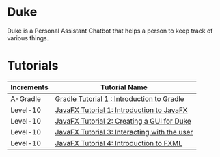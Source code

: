 # Duke

Duke is a Personal Assistant Chatbot that helps a person to keep track of various things.

# Tutorials 

Increments | Tutorial Name
---|---
A-Gradle | [Gradle Tutorial 1 : Introduction to Gradle](tutorials/gradle-tutorial-1-introduction-to-gradle.md)
Level-10 | [JavaFX Tutorial 1: Introduction to JavaFX](tutorials/ui-tutorial-1-introduction-to-javafx.md)
Level-10 | [JavaFX Tutorial 2: Creating a GUI for Duke](tutorials/ui-tutorial-2-creating-a-gui-for-duke.md) 
Level-10 | [JavaFX Tutorial 3: Interacting with the user](tutorials/ui-tutorial-3-interacting-with-the-user.md) 
Level-10 | [JavaFX Tutorial 4: Introduction to FXML](tutorials/ui-tutorial-4-introduction-to-fxml.md)

